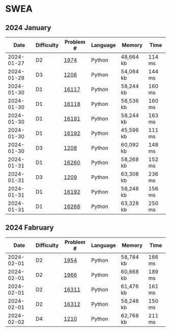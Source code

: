 # SWEA
## 2024 January
| Date | Difficulty | Problem # | Language | Memory | Time |
| --- | --- | --- | --- | --- | --- |
| 2024-01-27 | D2 | [1974](https://swexpertacademy.com/main/code/problem/problemDetail.do?contestProbId=AV5Psz16AYEDFAUq) | Python | 48,664 kb | 114 ms |
| 2024-01-29 | D3 | [1206](https://swexpertacademy.com/main/code/problem/problemDetail.do?contestProbId=AV134DPqAA8CFAYh) | Python | 54,064 kb | 144 ms | 
| 2024-01-30 | D1 | [16117](https://swexpertacademy.com/main/talk/solvingClub/problemView.do?solveclubId=AYzyVay6v90DFAXz&contestProbId=AYYLWlEqWq4DFAVw&probBoxId=AYzyVay6v94DFAXz) | Python | 58,244 kb | 160 ms |
| 2024-01-30 | D1 | [16118](https://swexpertacademy.com/main/talk/solvingClub/problemView.do?solveclubId=AYzyVay6v90DFAXz&contestProbId=AYYLX7gqW-wDFAVw&probBoxId=AYzyVay6v94DFAXz) | Python | 58,536 kb | 160 ms |
| 2024-01-30 | D1 | [16191](https://swexpertacademy.com/main/talk/solvingClub/problemView.do?solveclubId=AYzyVay6v90DFAXz&contestProbId=AYYQBq9qMREDFAVw&probBoxId=AY1X4zx6gsoDFAWX) | Python | 58,244 kb | 163 ms |
| 2024-01-30 | D1 | [16192](https://swexpertacademy.com/main/talk/solvingClub/problemView.do?solveclubId=AYzyVay6v90DFAXz&contestProbId=AYYQCjXKMeYDFAVw&probBoxId=AY1X4zx6gsoDFAWX) | Python | 45,596 kb | 111 ms |
| 2024-01-30 | D3 | [1208](https://swexpertacademy.com/main/code/problem/problemDetail.do?contestProbId=AV139KOaABgCFAYh) | Python | 60,092 kb | 148 ms |
| 2024-01-31 | D1 | [16260](https://swexpertacademy.com/main/talk/solvingClub/problemView.do?contestProbId=AYYkv-JqxS0DFAVw&solveclubId=AYzyVay6v90DFAXz&probBoxId=AY1d6dFajWsDFAWX) | Python | 58,268 kb | 152 ms |
| 2024-01-31 | D3 | [1209](https://swexpertacademy.com/main/code/problem/problemDetail.do?contestProbId=AV13_BWKACUCFAYh) | Python | 63,308 kb | 236 ms |
| 2024-01-31 | D1 | [16192](https://swexpertacademy.com/main/talk/solvingClub/problemView.do?solveclubId=AYzyVay6v90DFAXz&contestProbId=AYYQCjXKMeYDFAVw&probBoxId=AY1X4zx6gsoDFAWX) | Python | 58,248 kb | 156 ms |
| 2024-01-31 | D1 | [16266](https://swexpertacademy.com/main/talk/solvingClub/problemView.do?solveclubId=AYzyVay6v90DFAXz&contestProbId=AYYk_zdayGUDFAVw&probBoxId=AY1d6dFajWsDFAWX) | Python | 63,328 kb | 250 ms |

## 2024 Fabruary
| Date | Difficulty | Problem # | Language | Memory | Time |
| --- | --- | --- | --- | --- | --- |
| 2024-02-01 | D2 | [1954](https://swexpertacademy.com/main/code/problem/problemDetail.do?contestProbId=AV5PobmqAPoDFAUq) | Python | 58,784 kb | 166 ms |
| 2024-02-01 | D2 | [1966](https://swexpertacademy.com/main/code/problem/problemDetail.do?contestProbId=AV5PrmyKAWEDFAUq) | Python | 60,668 kb | 189 ms |
| 2024-02-01 | D2 | [16311](https://swexpertacademy.com/main/talk/solvingClub/problemView.do?solveclubId=AYzyVay6v90DFAXz&contestProbId=AYYqJ3jqE0EDFAVw&probBoxId=AY1iV5DKi8IDFAWX) | Python | 61,476 kb | 161 ms |
| 2024-02-01 | D2 | [16312](https://swexpertacademy.com/main/talk/solvingClub/problemView.do?solveclubId=AYzyVay6v90DFAXz&contestProbId=AYYqKXCKE6gDFAVw&probBoxId=AY1iV5DKi8IDFAWX) | Python | 58,248 kb | 150 ms |
| 2024-02-02 | D4 | [1210](https://swexpertacademy.com/main/code/problem/problemDetail.do?contestProbId=AV14ABYKADACFAYh) | Python | 62,768 kb | 211 ms |